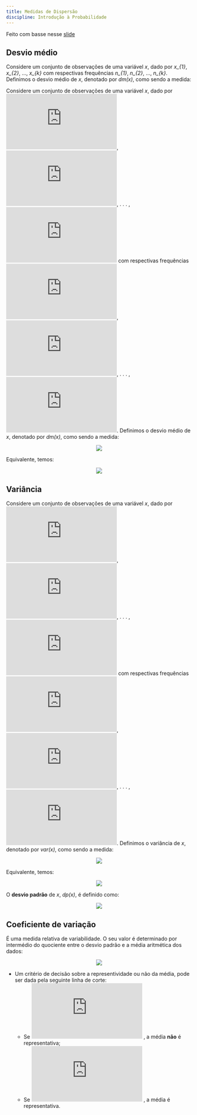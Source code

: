 ```yaml
---
title: Medidas de Dispersão
discipline: Introdução à Probabilidade
---
```


Feito com basse nesse [slide](https://www.dropbox.com/s/5byiyz93n9fr0gj/Aula%205_Medidas_Dispers%C3%A3o.pdf?dl=0)


## Desvio médio
Considere um conjunto de observações de uma variável *x*, dado por *x_{1}*, *x_{2}*, ..., *x_{k}* com respectivas frequências *n_{1}*, *n_{2}*, ..., *n_{k}*. Definimos o desvio médio de *x*, denotado por *dm(x)*, como sendo a medida:

Considere um conjunto de observações de uma variável *x*, dado por ![](https://latex.codecogs.com/gif.latex?%5Cinline%20%5Cfn_cm%20%5Csmall%20x_%7B1%7D),  ![](https://latex.codecogs.com/gif.latex?%5Cinline%20%5Cfn_cm%20%5Csmall%20x_%7B2%7D), . . . , ![](https://latex.codecogs.com/gif.latex?%5Cinline%20%5Cfn_cm%20%5Csmall%20x_%7Bk%7D) com respectivas frequências ![](https://latex.codecogs.com/gif.latex?%5Cinline%20%5Cfn_cm%20%5Csmall%20n_%7B1%7D), ![](https://latex.codecogs.com/gif.latex?%5Cinline%20%5Cfn_cm%20%5Csmall%20n_%7B2%7D), . . . , ![](https://latex.codecogs.com/gif.latex?%5Cinline%20%5Cfn_cm%20%5Csmall%20n_%7Bk%7D). Definimos o desvio médio de *x*, denotado por *dm(x)*, como sendo a medida:

<p align="center"> 
  <img src="https://latex.codecogs.com/gif.latex?%5Cfn_cm%20%5Clarge%20dm%28x%29%3D%5Cfrac%7B%5Csum_%7Bi%3D1%7D%5E%7Bk%7D%7Bn_%7Bi%7D%7Cx_%7Bi%7D-%5Coverline%7Bx%7D%7C%7D%7D%7Bn%7D">
</p>

Equivalente, temos:
<p align="center"> 
  <img src="https://latex.codecogs.com/gif.latex?%5Cfn_cm%20%5Clarge%20dm%28x%29%3D%7B%5Csum_%7Bi%3D1%7D%5E%7Bk%7D%7Bf_%7Bi%7D%7Cx_%7Bi%7D-%5Coverline%7Bx%7D%7C%7D%7D">
</p>


## Variância
Considere um conjunto de observações de uma variável *x*, dado por ![](https://latex.codecogs.com/gif.latex?%5Cinline%20%5Cfn_cm%20%5Csmall%20x_%7B1%7D),  ![](https://latex.codecogs.com/gif.latex?%5Cinline%20%5Cfn_cm%20%5Csmall%20x_%7B2%7D), . . . , ![](https://latex.codecogs.com/gif.latex?%5Cinline%20%5Cfn_cm%20%5Csmall%20x_%7Bk%7D) com respectivas frequências ![](https://latex.codecogs.com/gif.latex?%5Cinline%20%5Cfn_cm%20%5Csmall%20n_%7B1%7D), ![](https://latex.codecogs.com/gif.latex?%5Cinline%20%5Cfn_cm%20%5Csmall%20n_%7B2%7D), . . . , ![](https://latex.codecogs.com/gif.latex?%5Cinline%20%5Cfn_cm%20%5Csmall%20n_%7Bk%7D). Definimos o variância de *x*, denotado por *var(x)*, como sendo a medida:
<p align="center"> 
  <img src="https://latex.codecogs.com/gif.latex?%5Cfn_cm%20%5Clarge%20var%28x%29%3D%5Cfrac%7B%5Csum_%7Bi%3D1%7D%5E%7Bk%7Dn_%7Bi%7D%28x_%7Bi%7D-%5Cbar%7Bx%7D%29%5E2%7D%7Bn%7D">
</p>

Equivalente, temos:
<p align="center"> 
  <img src="https://latex.codecogs.com/gif.latex?%5Cfn_cm%20%5Clarge%20var%28x%29%3D%7B%5Csum_%7Bi%3D1%7D%5E%7Bk%7Df_%7Bi%7D%28x_%7Bi%7D-%5Cbar%7Bx%7D%29%5E2%7D">
</p>

O **desvio padrão** de *x*, *dp(x)*, é definido como:
<p align="center"> 
  <img src="https://latex.codecogs.com/gif.latex?%5Cfn_cm%20%5Clarge%20dp%28x%29%3D%5Csqrt%7Bvar%28x%29%7D">
</p>

## Coeficiente de variação
É uma medida relativa de variabilidade. O seu valor é determinado por intermédio do quociente entre o desvio padrão e a média aritmética dos dados:

<p align="center"> 
  <img src="https://latex.codecogs.com/gif.latex?%5Cfn_cm%20%5Clarge%20Cv%28x%29%3D%5Cfrac%7Bdp%28x%29%7D%7B%5Cbar%7Bx%7D%7DX100">
</p>

  - Um critério de decisão sobre a representividade ou não da média, pode ser dada pela seguinte linha de corte:
    - Se ![](https://latex.codecogs.com/gif.latex?%5Cdpi%7B100%7D%20%5Cfn_cm%20%5Csmall%20Cv%28x%29%5Cgeq%200.5) , a média **não** é representativa;
    - Se ![](https://latex.codecogs.com/gif.latex?%5Cdpi%7B100%7D%20%5Cfn_cm%20%5Csmall%20Cv%28x%29%3C%200.5) , a média é representativa.
